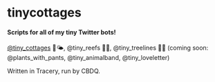 # tinycottages
#### Scripts for all of my tiny Twitter bots!

[@tiny_cottages](https://www.google.com) 🏡🌤, @tiny_reefs 🌊🐠, @tiny_treelines 🌲🗻 (coming soon: @plants_with_pants, @tiny_animalband, @tiny_loveletter)

Written in Tracery, run by CBDQ.
